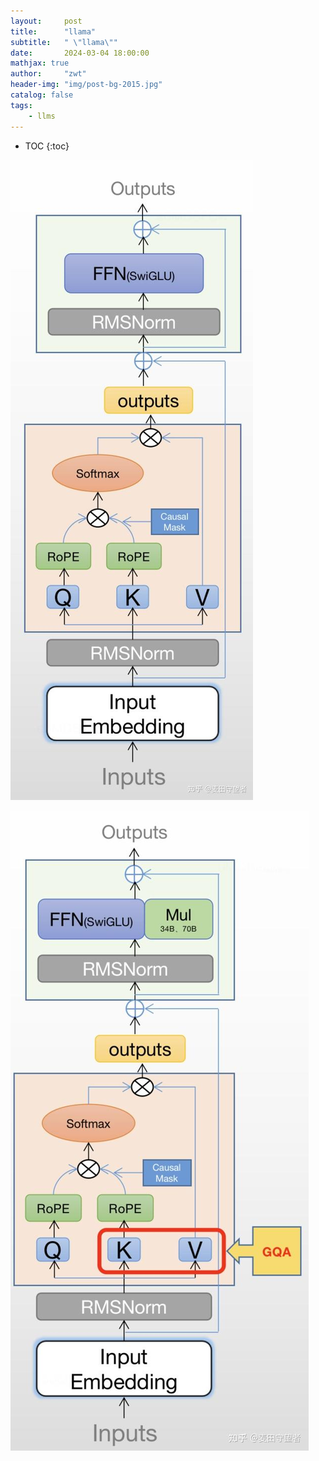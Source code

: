 ```yaml
---
layout:     post
title:      "llama"
subtitle:   " \"llama\""
date:       2024-03-04 18:00:00
mathjax: true
author:     "zwt"
header-img: "img/post-bg-2015.jpg"
catalog: false
tags:
    - llms
---
```

* TOC
{:toc}

![](../../img/llm/llama/llama.png)

![](../../img/llm/llama/llama2.png)